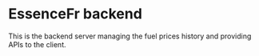 # EssenceFr backend

This is the backend server managing the fuel prices history and providing APIs to the client.